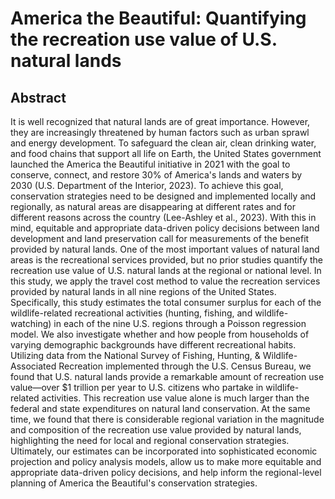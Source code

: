 # America the Beautiful: Quantifying the recreation use value of U.S. natural lands

## Abstract

It is well recognized that natural lands are of great importance. However, they are increasingly threatened by human factors such as urban sprawl and energy development. To safeguard the clean air, clean drinking water, and food chains that support all life on Earth, the United States government launched the America the Beautiful initiative in 2021 with the goal to conserve, connect, and restore 30% of America's lands and waters by 2030 (U.S. Department of the Interior, 2023). To achieve this goal, conservation strategies need to be designed and implemented locally and regionally, as natural areas are disappearing at different rates and for different reasons across the country (Lee-Ashley et al., 2023). With this in mind, equitable and appropriate data-driven policy decisions between land development and land preservation call for measurements of the benefit provided by natural lands. One of the most important values of natural land areas is the recreational services provided, but no prior studies quantify the recreation use value of U.S. natural lands at the regional or national level. In this study, we apply the travel cost method to value the recreation services provided by natural lands in all nine regions of the United States. Specifically, this study estimates the total consumer surplus for each of the wildlife-related recreational activities (hunting, fishing, and wildlife-watching) in each of the nine U.S. regions through a Poisson regression model. We also investigate whether and how people from households of varying demographic backgrounds have different recreational habits. Utilizing data from the National Survey of Fishing, Hunting, & Wildlife-Associated Recreation implemented through the U.S. Census Bureau, we found that U.S. natural lands provide a remarkable amount of recreation use value—over $1 trillion per year to U.S. citizens who partake in wildlife-related activities. This recreation use value alone is much larger than the federal and state expenditures on natural land conservation. At the same time, we found that there is considerable regional variation in the magnitude and composition of the recreation use value provided by natural lands, highlighting the need for local and regional conservation strategies. Ultimately, our estimates can be incorporated into sophisticated economic projection and policy analysis models, allow us to make more equitable and appropriate data-driven policy decisions, and help inform the regional-level planning of America the Beautiful's conservation strategies.
